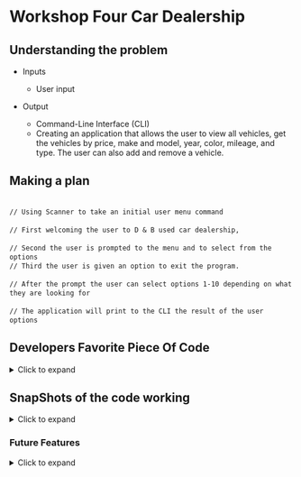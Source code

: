 # Workshop Four Car Dealership


## Understanding the problem

- Inputs
    - User input

- Output
    - Command-Line Interface (CLI)
    - Creating an application that allows the user to view all vehicles, get the vehicles by price, make and model, year, color, mileage, and type. The user can also add and remove a vehicle.

## Making a plan

```// Pseudocode

// Using Scanner to take an initial user menu command

// First welcoming the user to D & B used car dealership,

// Second the user is prompted to the menu and to select from the options 
// Third the user is given an option to exit the program.

// After the prompt the user can select options 1-10 depending on what they are looking for 

// The application will print to the CLI the result of the user options
```

## Developers Favorite Piece Of Code
<details>
<summary>Click to expand  </summary> 

This is my favorite piece of code because I was able to align the data out in a table format and have everything print out more user-friendly.

![dataFormatting.png](dataFormatting.png)


I also enjoyed adding Ascii code to my project I thought the car piece of code would complement the project and make it more fun.

![carArt.png](carArt.png)

I also wanted to implement what we learned in class for unit testing and added some testing for the dealership file. I am happy that I did add it because I wanted to show importance to testing out the code and insuring accuracy. 

![testingDealerShip.png](testingDealerShip.png)

</details>


## SnapShots of the code working
<details>
<summary> Click to expand </summary>

### Home Screen
![homeScreen.png](homeScreen.png)

### Price 
![byPrice.png](byPrice.png)

### Make and Model 
![byMakeandModel.png](byMakeandModel.png)

### Year
![byYear.png](byYear.png)

### Color
![byColor.png](byColor.png)

### Mileage
![byMileage.png](byMileage.png)

#### Type
![byType.png](byType.png)

### Display all vehicles
![byAll.png](byAll.png)

### Add a new vehicle
![addToData.png](addToData.png)

### Remove a vehicle
![removeFromData.png](removeFromData.png)

### Exiting 
![exitingProgram.png](exitingProgram.png)

</details>


### Future Features
<details>
  <summary>Click to expand</summary>

- Checkout Menu
- Payment option
- Feedback 
- User Authentication
</details>
